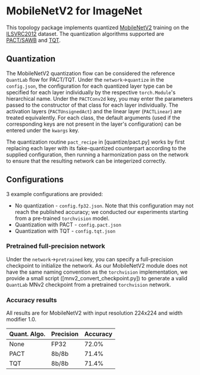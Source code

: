 # MobileNetV2 for ImageNet
This topology package implements quantized [MobileNetV2](https://arxiv.org/abs/1801.04381) training on the [ILSVRC2012](https://image-net.org/challenges/LSVRC/2012/) dataset. The quantization algorithms supported are [PACT/SAWB](https://arxiv.org/pdf/1807.06964) and [TQT](https://arxiv.org/abs/1903.08066).
## Quantization
The MobileNetV2 quantization flow can be considered the reference `QuantLab` flow for PACT/TQT. Under the
`network`->`quantize` in the `config.json`, the configuration for each quantized layer type can be specified for each layer individually by the respective `torch.Module`'s hierarchical name. Under the `PACTConv2d` key, you may enter the parameters passed to the constructor of that class for each layer individually. The activation layers (`PACTUnsignedAct`) and the linear layer (`PACTLinear`) are treated equivalently. For each class, the default arguments (used if the corresponding keys are not present in the layer's configuration) can be entered under the `kwargs` key.

The quantization routine `pact_recipe` in [quantize/pact.py] works by first replacing each layer with its fake-quantized counterpart according to the supplied configuration, then running a harmonization pass on the network to ensure that the resulting network can be integerized correctly.
## Configurations
3 example configurations are provided:
* No quantization - `config.fp32.json`. Note that this configuration may not reach the published accuracy; we conducted our experiments starting from a pre-trained `torchvision` model.
* Quantization with PACT - `config.pact.json`
* Quantization with TQT - `config.tqt.json`
### Pretrained full-precision network
Under the `network`->`pretrained` key, you can specify a full-precision checkpoint to initialize the network. As our MobileNetV2 module does not have the same naming convention as the `torchvision` implementation, we provide a small script ([mnv2_convert_checkpoint.py]) to generate a valid `QuantLab` MNv2 checkpoint from a pretrained `torchvision` network.

### Accuracy results
All results are for MobileNetV2 with input resolution 224x224 and width modifier 1.0.

| Quant. Algo. | Precision | Accuracy |
| ------------ | --------- | -------- |
| None         | FP32      |    72.0% |
| PACT         | 8b/8b     |    71.4% |
| TQT          | 8b/8b     |    71.4% |

